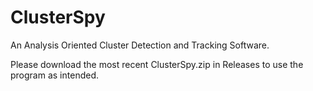 # ClusterSpy
An Analysis Oriented Cluster Detection and Tracking Software.

Please download the most recent ClusterSpy.zip in Releases to use the program as intended.
